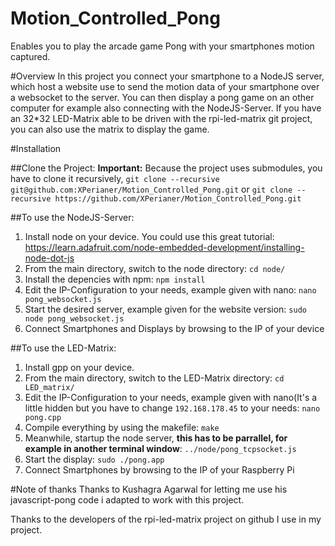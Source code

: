 # Motion_Controlled_Pong
Enables you to play the arcade game Pong with your smartphones motion captured.

#Overview
In this project you connect your smartphone to a NodeJS server, which host a website use to send the motion data of your smartphone
over a websocket to the server. You can then display a pong game on an other computer for example also connecting with the NodeJS-Server.
If you have an 32*32 LED-Matrix able to be driven with the rpi-led-matrix git project, you can also use the matrix to display the game.

#Installation

##Clone the Project:
**Important:** Because the project uses submodules, you have to clone it recursively, ```git clone --recursive git@github.com:XPerianer/Motion_Controlled_Pong.git```
or ```git clone --recursive https://github.com/XPerianer/Motion_Controlled_Pong.git```

##To use the NodeJS-Server: 
1. Install node on your device. You could use this great tutorial:       https://learn.adafruit.com/node-embedded-development/installing-node-dot-js
2. From the main directory, switch to the node directory:  ```cd node/```
3. Install the depencies with npm:  ```npm install```
4. Edit the IP-Configuration to your needs, example given with nano: ```nano pong_websocket.js```
5. Start the desired server, example given for the website version: ```sudo node pong_websocket.js```
6. Connect Smartphones and Displays by browsing to the IP of your device

##To use the LED-Matrix:
1. Install gpp on your device.
2. From the main directory, switch to the LED-Matrix directory: ```cd LED_matrix/```
3. Edit the IP-Configuration to your needs, example given with nano(It's a little hidden but you have to change `192.168.178.45` to your needs: ```nano pong.cpp```
4. Compile everything by using the makefile: ```make```
5. Meanwhile, startup the node server, **this has to be parrallel, for example in another terminal window**: ```../node/pong_tcpsocket.js```
6. Start the display: ```sudo ./pong.app```
7. Connect Smartphones by browsing to the IP of your Raspberry Pi

#Note of thanks
Thanks to Kushagra Agarwal for letting me use his javascript-pong code i adapted to work with this project.

Thanks to the developers of the rpi-led-matrix project on github I use in my project.
